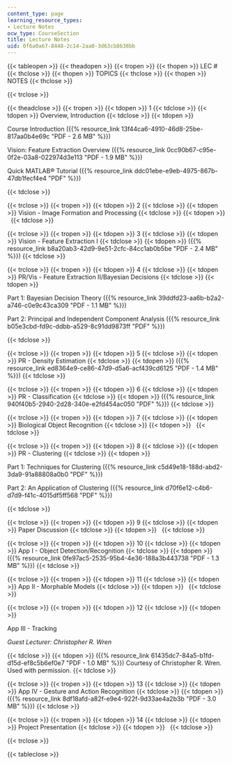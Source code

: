 ```yaml
---
content_type: page
learning_resource_types:
- Lecture Notes
ocw_type: CourseSection
title: Lecture Notes
uid: 0f6a0a67-8448-2c14-2aa0-3d63cb8638bb
---
```


{{< tableopen >}}
{{< theadopen >}}
{{< tropen >}}
{{< thopen >}}
LEC #
{{< thclose >}}
{{< thopen >}}
TOPICS
{{< thclose >}}
{{< thopen >}}
NOTES
{{< thclose >}}

{{< trclose >}}

{{< theadclose >}}
{{< tropen >}}
{{< tdopen >}}
1
{{< tdclose >}}
{{< tdopen >}}
Overview, Introduction
{{< tdclose >}}
{{< tdopen >}}


Course Introduction ({{% resource_link 13f44ca6-4910-46d8-25be-817aa0b4e69c "PDF - 2.6 MB" %}})

Vision: Feature Extraction Overview ({{% resource_link 0cc90b67-c95e-0f2e-03a8-022974d3e113 "PDF - 1.9 MB" %}})

Quick MATLAB® Tutorial ({{% resource_link ddc01ebe-e9eb-4975-867b-47db1fecf4e4 "PDF" %}})


{{< tdclose >}}

{{< trclose >}}
{{< tropen >}}
{{< tdopen >}}
2
{{< tdclose >}}
{{< tdopen >}}
Vision - Image Formation and Processing
{{< tdclose >}}
{{< tdopen >}}
 
{{< tdclose >}}

{{< trclose >}}
{{< tropen >}}
{{< tdopen >}}
3
{{< tdclose >}}
{{< tdopen >}}
Vision - Feature Extraction I
{{< tdclose >}}
{{< tdopen >}}
({{% resource_link b8a20ab3-42d9-9e51-2cfc-84cc1ab0b5be "PDF - 2.4 MB" %}})
{{< tdclose >}}

{{< trclose >}}
{{< tropen >}}
{{< tdopen >}}
4
{{< tdclose >}}
{{< tdopen >}}
PR/Vis - Feature Extraction II/Bayesian Decisions
{{< tdclose >}}
{{< tdopen >}}


Part 1: Bayesian Decision Theory ({{% resource_link 39ddfd23-aa6b-b2a2-a746-c0e9c43ca309 "PDF - 1.1 MB" %}})

Part 2: Principal and Independent Component Analysis ({{% resource_link b05e3cbd-fd9c-ddbb-a529-8c91dd9873ff "PDF" %}})


{{< tdclose >}}

{{< trclose >}}
{{< tropen >}}
{{< tdopen >}}
5
{{< tdclose >}}
{{< tdopen >}}
PR - Density Estimation
{{< tdclose >}}
{{< tdopen >}}
({{% resource_link ed8364e9-ce86-47d9-d5a6-acf439cd6125 "PDF - 1.4 MB" %}})
{{< tdclose >}}

{{< trclose >}}
{{< tropen >}}
{{< tdopen >}}
6
{{< tdclose >}}
{{< tdopen >}}
PR - Classification
{{< tdclose >}}
{{< tdopen >}}
({{% resource_link 940f40b5-2940-2d28-340e-e2fd454ac050 "PDF" %}})
{{< tdclose >}}

{{< trclose >}}
{{< tropen >}}
{{< tdopen >}}
7
{{< tdclose >}}
{{< tdopen >}}
Biological Object Recognition
{{< tdclose >}}
{{< tdopen >}}
 
{{< tdclose >}}

{{< trclose >}}
{{< tropen >}}
{{< tdopen >}}
8
{{< tdclose >}}
{{< tdopen >}}
PR - Clustering
{{< tdclose >}}
{{< tdopen >}}


Part 1: Techniques for Clustering ({{% resource_link c5d49e18-188d-abd2-3da9-91a88808a0b0 "PDF" %}})

Part 2: An Application of Clustering ({{% resource_link d70f6e12-c4b6-d7d9-f41c-4015df5ff568 "PDF" %}})


{{< tdclose >}}

{{< trclose >}}
{{< tropen >}}
{{< tdopen >}}
9
{{< tdclose >}}
{{< tdopen >}}
Paper Discussion
{{< tdclose >}}
{{< tdopen >}}
 
{{< tdclose >}}

{{< trclose >}}
{{< tropen >}}
{{< tdopen >}}
10
{{< tdclose >}}
{{< tdopen >}}
App I - Object Detection/Recognition
{{< tdclose >}}
{{< tdopen >}}
({{% resource_link 0fe97ac5-2535-95b4-4e36-188a3b443738 "PDF - 1.3 MB" %}})
{{< tdclose >}}

{{< trclose >}}
{{< tropen >}}
{{< tdopen >}}
11
{{< tdclose >}}
{{< tdopen >}}
App II - Morphable Models
{{< tdclose >}}
{{< tdopen >}}
 
{{< tdclose >}}

{{< trclose >}}
{{< tropen >}}
{{< tdopen >}}
12
{{< tdclose >}}
{{< tdopen >}}


App III - Tracking

_Guest Lecturer: Christopher R. Wren_


{{< tdclose >}}
{{< tdopen >}}
({{% resource_link 61435dc7-84a5-b1fd-d15d-ef8c5b6ef0e7 "PDF - 1.0 MB" %}}) Courtesy of Christopher R. Wren. Used with permission.
{{< tdclose >}}

{{< trclose >}}
{{< tropen >}}
{{< tdopen >}}
13
{{< tdclose >}}
{{< tdopen >}}
App IV - Gesture and Action Recognition
{{< tdclose >}}
{{< tdopen >}}
({{% resource_link 8df18afd-a82f-e9e4-922f-9d33ae4a2b3b "PDF - 3.0 MB" %}})
{{< tdclose >}}

{{< trclose >}}
{{< tropen >}}
{{< tdopen >}}
14
{{< tdclose >}}
{{< tdopen >}}
Project Presentation
{{< tdclose >}}
{{< tdopen >}}
 
{{< tdclose >}}

{{< trclose >}}

{{< tableclose >}}